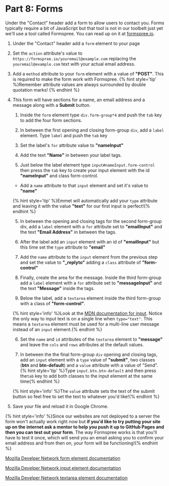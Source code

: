 # Part 8: Forms

Under the "Contact" header add a form to allow users to contact you. Forms typically require a bit of JavaScript but that tool is not in our toolbelt just yet we'll use a tool called Formspree. You can read up on it at [formspree.io](https://formspree.io/).

1. Under the "Contact" header add a `form` element to your page

2. Set the `action` attribute's value to `https://formspree.io/youremail@example.com` replacing the `youremail@example.com` text with your actual email address.

3. Add a `method` attribute to your `form` element with a value of **"POST"**. This is required to make the form work with Formspree.
{% hint style='tip' %}Remember attribute values are always surrounded by double quotation marks! {% endhint %}

4. This form will have sections for a name, an email address and a message along with a **Submit** button.
    
    1. Inside the `form` element type `div.form-group*4` and push the `tab` key to add the four form sections.
     
    2. In between the first opening and closing form-group `div`, add a `label` element. Type `label`  and push the `tab` key
    
     2. Set the label's `for` attribute value to **"nameInput"**
     
     3. Add the text **"Name"** in between your label tags.
    
    3. Just below the label element type `input#nameInput.form-control` then press the `tab` key to create your input element with the id **"nameInput"** and class form-control.
     
     * Add a `name` attribute to that `input` element and set it's value to **"name"**

     {% hint style='tip' %}Emmet will automatically add your `type` attribute and leaving it with the value **"text"** for our first input is perfect!{% endhint %}
    
    5. In between the opening and closing tags for the second form-group div, add a `label` element with a `for` attribute set to **"emailInput"** and the text **"Email Address"** in between the tags.
    
    6. After the label add an `input` element with an id of **"emailInput"** but this time set the `type` attribute to **"email"**
    
    7. Add the `name` attribute to the `input` element from the previous step and set the value to **"_replyto"** adding a `class` attribute of **"form-control"**
    
    8. Finally, create the area for the message. Inside the third form-group add a `label` element with a `for` attribute set to **"messageInput"** and the text **"Message"** inside the tags.
    
    10.   Below the label, add a `textarea` element inside the third form-group with a class of **"form-control"**.
    
    {% hint style='info' %}Look at the [MDN documentation for input](https://developer.mozilla.org/en-US/docs/Web/HTML/Element/input). Notice the only way to input text is on a single line when `type="text"`.  This means a `textarea` element must be used for a multi-line user message instead of an `input` element.{% endhint %}
    
    6. Set the `name` and `id` attributes of the `textarea` element to **"message"** and leave the `cols` and `rows` attributes at the default values.
    
    7. In between the the final form-group `div` opening and closing tags, add an `input` element with a `type` value of **"submit"**, two classes (**btn** and **btn-default**) and a `value` attribute with a value of "Send". 
    {% hint style='tip' %}Type `input.btn.btn-default` and then press the`tab` key to add both classes to the input element at the same time{% endhint %}
    
    {% hint style='info' %}The `value` attribute sets the text of the submit button so feel free to set the text to whatever you'd like!{% endhint %}

2. Save your file and reload it in Google Chrome.
 
{% hint style='info' %}Since our websites are not deployed to a server the form won't actually work right now but **if you'd like to try putting your site up on the internet ask a mentor to help you push it up to GitHub Pages and then you can test out your form**.  The way Formspree works is that you'll have to test it once, which will send you an email asking you to confirm your email address and from then on, your form will be functioning!{% endhint %}

[Mozilla Develper Network form element documentation](https://developer.mozilla.org/en-US/docs/Web/HTML/Element/form)

[Mozilla Develper Network input element documentation](https://developer.mozilla.org/en-US/docs/Web/HTML/Element/input)

[Mozilla Develper Network textarea element documentation](https://developer.mozilla.org/en-US/docs/Web/HTML/Element/textarea)